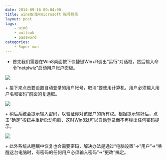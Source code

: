 ```yaml
---
date: 2014-09-16 09:04:00
title: win8取消用microsoft 账号登录
layout: post
tags:
    - win8
    - outlook
    - password
categories:
    - Super man
---
```


+ 首先我们需要在Win8桌面按下快捷键Win+R调出“运行”对话框，然后输入命令“netplwiz”启动用户账户面板。
 <p><img src="http://e.hiphotos.baidu.com/exp/w=480/sign=5f9558339213b07ebdbd51003cd69113/a6efce1b9d16fdfa0b3619fcb58f8c5494ee7b4e.jpg"></p>
+ 接下来点击要设置自动登录的用户帐号，取消“要使用计算机，用户必须输入用户名和密码”前面的复选框。
 <p><img src="http://g.hiphotos.baidu.com/exp/w=480/sign=0ded474cdcc451daf6f60de386fd52a5/42a98226cffc1e179cba53234b90f603738de99f.jpg"></p>
+ 稍后系统会提示输入密码，以验证你对该账户的所有权。根据提示输好后，点击“确定”按钮并重新启动电脑，这时Win8就可以自动登录而不再弹出任何密码提示。
  <p><img src="http://g.hiphotos.baidu.com/exp/w=480/sign=2674d00b2cf5e0feee1888096c6134e5/c83d70cf3bc79f3d2eb73b22bba1cd11728b294a.jpg"></p>
+ 此外系统从睡眠中恢复也会需要密码，解决办法是通过“电脑设置”→“用户”→“唤醒这台电脑时，有密码的任何用户必须输入密码”→“更改”搞定。
